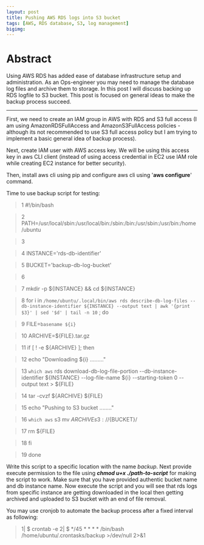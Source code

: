 ```yaml
---
layout: post
title: Pushing AWS RDS logs into S3 bucket
tags: [AWS, RDS database, S3, log management]
bigimg: 
---
```


# Abstract
Using AWS RDS has added ease of database infrastructure setup and administration. As an Ops-engineer you may need to manage the database log files and archive them to storage. In this post I will discuss backing up RDS logfile to S3 bucket. This post is focused on general ideas to make the backup process succeed.

---

First, we need to create an IAM group in AWS with RDS and S3 full access (I am using AmazonRDSFullAccess and AmazonS3FullAccess policies - although its not recommended to use S3 full access policy but I am trying to implement a basic general idea of backup process). 

Next, create IAM user with AWS access key. We will be using this access key in aws CLI client (instead of using access credential in EC2 use IAM role while creating EC2 instance for better security). 

Then, install aws cli using pip and configure aws cli using '**aws configure**' command. 

Time to use backup script for testing:

> 1  #!/bin/bash

> 2  PATH=/usr/local/sbin:/usr/local/bin:/sbin:/bin:/usr/sbin:/usr/bin:/home/ubuntu

> 3 

> 4  INSTANCE='rds-db-identifier'

> 5  BUCKET='backup-db-log-bucket'

> 6  

> 7  mkdir -p ${INSTANCE} && cd ${INSTANCE}

> 8  for i in `/home/ubuntu/.local/bin/aws rds describe-db-log-files --db-instance-identifier ${INSTANCE} --output text | awk '{print $3}' | sed '$d' | tail -n 10` ; do

> 9  	FILE=`basename ${i}`

> 10	ARCHIVE=${FILE}.tar.gz

> 11	if [ ! -e ${ARCHIVE} ]; then

> 12		echo "Downloading ${i} ........."

> 13		`which aws` rds download-db-log-file-portion --db-instance-identifier ${INSTANCE} --log-file-name ${i} --starting-token 0 --output text > ${FILE}

> 14		tar -cvzf ${ARCHIVE} ${FILE}

> 15		echo "Pushing to S3 bucket ........"

> 16		`which aws` s3 mv ${ARCHIVE} s3://${BUCKET}/

> 17		rm ${FILE}

> 18	fi

> 19 done

Write this script to a specific location with the name *backup*. Next provide execute permission to the file using _**chmod u+x ./path-to-script**_ for making the script to work. Make sure that you have provided authentic bucket name and db instance name. Now execute the script and you will see that rds logs from specific instance are getting downloaded in the local then getting archived and uploaded to S3 bucket with an end of file removal. 

You may use cronjob to automate the backup process after a fixed interval as following:

> 1| $ crontab -e
> 2| $ */45 * * * * /bin/bash /home/ubuntu/.crontasks/backup >/dev/null 2>&1 


